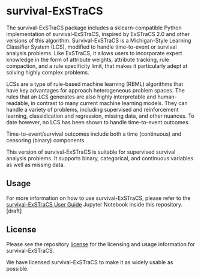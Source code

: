 ####
# survival-ExSTraCS

The survival-ExSTraCS package includes a sklearn-compatible Python implementation of survival-ExSTraCS, inspired by ExSTraCS 2.0 and other versions of this algorithm. Survival-ExSTraCS is a Michigan-Style Learning Classifier System (LCS), modified to handle time-to-event or survival analysis problems. Like ExSTraCS, it allows users to incorporate expert knowledge in the form of attribute weights, attribute tracking, rule compaction, and a rule specificity limit, that makes it particularly adept at solving highly complex problems.


LCSs are a type of rule-based machine learning (RBML) algorithms that have key advantages for approach heterogeneous problem spaces. The rules that an LCS generates are also highly interpretable and human-readable, in contrast to many current machine learning models. They can handle a variety of problems, including supervised and reinforcement learning, classidication and regression, missing data, and other nuances. To date however, no LCS has been shown to handle time-to-event outcomes. 

Time-to-event/survival outcomes include both a time (continuous) and censoring (binary) components. 

This version of survival-ExSTraCS is suitable for supervised survival analysis problems. It supports binary, categorical, and continuous variables as well as missing data.


## Usage
For more information on how to use survival-ExSTraCS, please refer to the [survival-ExSTraCS User Guide](https://github.com/alexa-woodward/survival-ExSTraCS/) Jupyter Notebook inside this repository. [draft]


## License
Please see the repository [license](https://github.com/alexa-woodward/survival-ExSTraCS/LICENSE) for the licensing and usage information for survival-ExSTraCS.

We have licensed survival-ExSTraCS to make it as widely usable as possible.


